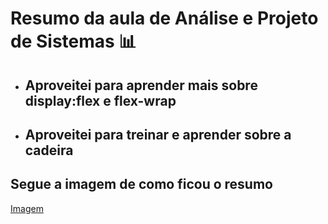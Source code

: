 # Resumo da aula de Análise e Projeto de Sistemas 📊

- ## Aproveitei para aprender mais sobre display:flex e flex-wrap

- ## Aproveitei para treinar e aprender sobre a cadeira

## Segue a imagem de como ficou o resumo

[Imagem]()
